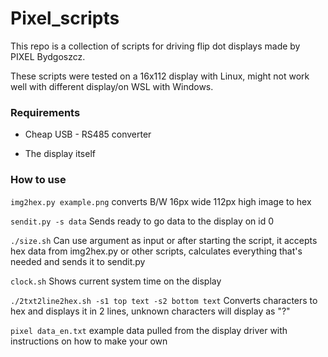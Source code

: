 # Pixel_scripts

This repo is a collection of scripts for driving flip dot displays made by PIXEL Bydgoszcz. 

These scripts were tested on a 16x112 display with Linux, might not work well with different display/on WSL with Windows.

### Requirements 

- Cheap USB - RS485 converter

- The display itself


### How to use
`img2hex.py example.png`  converts B/W 16px wide 112px high image to hex

`sendit.py -s data` Sends ready to go data to the display on id 0

`./size.sh` Can use argument as input or after starting the script, it accepts hex data from img2hex.py or other scripts, calculates everything that's needed and sends it to sendit.py

`clock.sh`  Shows current system time on the display

`./2txt2line2hex.sh -s1 top text -s2 bottom text`  Converts characters to hex and displays it in 2 lines, unknown characters will display as "?"

`pixel data_en.txt` example data pulled from the display driver with instructions on how to make your own 

